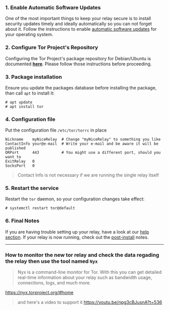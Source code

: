 ### 1. Enable Automatic Software Updates

One of the most important things to keep your relay secure is to install security updates timely and ideally automatically so you can not forget about it. Follow the instructions to enable [automatic software updates](https://community.torproject.org/relay/setup/guard/debian-ubuntu/updates) for your operating system.

### 2. Configure Tor Project's Repository

Configuring the Tor Project's package repository for Debian/Ubuntu is documented **[here](https://support.torproject.org/apt/tor-deb-repo/)**. Please follow those instructions before proceeding.

### 3. Package installation

Ensure you update the packages database before installing the package, than call `apt` to install it:

```
# apt update
# apt install tor
```

### 4. Configuration file

Put the configuration file `/etc/tor/torrc` in place

```
Nickname    myNiceRelay  # Change "myNiceRelay" to something you like
ContactInfo your@e-mail  # Write your e-mail and be aware it will be published
ORPort      443          # You might use a different port, should you want to
ExitRelay   0
SocksPort   0
```

> Contact Info is not necessary if we are running the single relay itself

### 5. Restart the service

Restart the `tor` daemon, so your configuration changes take effect:

```
# systemctl restart tor@default
```

### 6. Final Notes

If you are having trouble setting up your relay, have a look at our [help section](https://community.torproject.org/relay/getting-help/). If your relay is now running, check out the [post-install](https://community.torproject.org/relay/setup/post-install/) notes.

----

### How to monitor the new tor relay and check the data regading the relay then use the tool named `Nyx`

> Nyx is a command-line monitor for Tor. With this you can get detailed real-time information about your relay such as bandwidth usage, connections, logs, and much more.

https://nyx.torproject.org/#home

> and here's a video to support it https://youtu.be/npg3cBJusnA?t=536